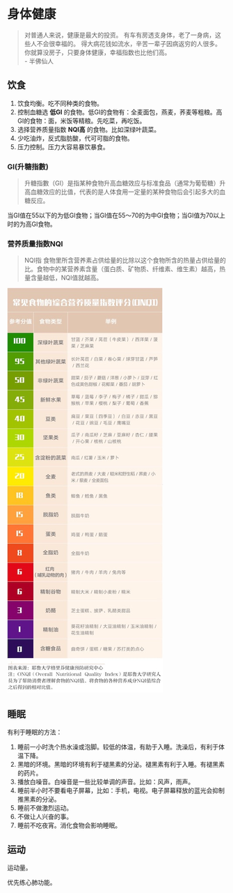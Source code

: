 # 身体健康
> 对普通人来说，健康是最大的投资。 有车有房透支身体，老了一身病，这些人不会很幸福的。 得大病花钱如流水，辛苦一辈子因病返穷的人很多。 你就算没房子，只要身体健康，幸福指数也比他们高。  
> \- 半佛仙人

## 饮食
1. 饮食均衡。吃不同种类的食物。
2. 控制血糖选 **低GI** 的食物。低GI的食物有：全麦面包，燕麦，荞麦等粗粮。高GI的食物：面，米饭等精粮。先吃菜，再吃饭。
3. 选择营养质量指数 **NQI高** 的食物。比如深绿叶蔬菜。
4. 少吃油炸，反式脂肪酸，代可可脂的食物。
5. 压力控制。压力大容易暴饮暴食。

### GI(升糖指數)
> 升糖指數（GI）是指某种食物升高血糖效应与标准食品（通常为葡萄糖）升高血糖效应的比值，代表的是人体食用一定量的某种食物后会引起多大的血糖反应。

当GI值在55以下的为低GI食物；当GI值在55～70的为中GI食物；当GI值为70以上时的为高GI食物。

### 营养质量指数NQI
> NQI指 食物里所含营养素占供给量的比除以这个食物所含的热量占供给量的比。食物中的某营养素含量（蛋白质、矿物质、纤维素、维生素）越高，热量含量越低，NQI值就越高。

![](./imgs/NQI.png)

## 睡眠
有利于睡眠的方法：
1. 睡前一小时洗个热水澡或泡脚。较低的体温，有助于入睡。洗澡后，有利于体温下降。
2. 黑暗的环境。黑暗的环境有利于褪黑素的分泌。褪黑素有利于入睡。有褪黑素的药片。
3. 播放白噪音。白噪音是一些比较单调的声音。比如：风声，雨声。
4. 睡前半小时不要看电子屏幕，比如：手机，电视。电子屏幕释放的蓝光会抑制推黑素的分泌。
5. 睡前不做激烈运动。
6. 不做让人兴奋的事。
7. 睡前不吃夜宵。消化食物会影响睡眠。

## 运动
运动量。

优先练心肺功能。


